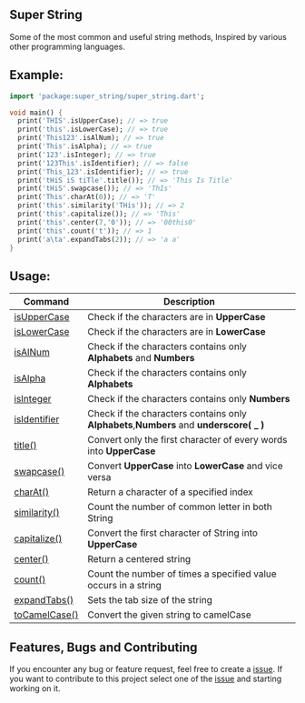 ## Super String

Some of the most common and useful string methods, Inspired 
by various other programming languages.

## Example:

```dart
import 'package:super_string/super_string.dart';

void main() {
  print('THIS'.isUpperCase); // => true
  print('this'.isLowerCase); // => true
  print('This123'.isAlNum); // => true
  print('This'.isAlpha); // => true
  print('123'.isInteger); // => true
  print('123This'.isIdentifier); // => false
  print('This_123'.isIdentifier); // => true
  print('tHiS iS tiTle'.title()); // => 'This Is Title'
  print('tHiS'.swapcase()); // => 'ThIs'
  print('This'.charAt(0)); // => 'T'
  print('this'.similarity('THis')); // => 2
  print('this'.capitalize()); // => 'This'
  print('this'.center(7,'0')); // => '00this0'
  print('this'.count('t')); // => 1
  print('a\ta'.expandTabs(2)); // => 'a a'
}
```


## Usage:

| Command | Description |
| ------ | --------- |
| [isUpperCase](https://pub.dev/documentation/super_string/latest/super_string/SuperString/isUpperCase.html) | Check if the characters are in **UpperCase** |
| [isLowerCase](https://pub.dev/documentation/super_string/latest/super_string/SuperString/isLowerCase.html) | Check if the characters are in **LowerCase** |
| [isAlNum](https://pub.dev/documentation/super_string/latest/super_string/SuperString/isAlNum.html) | Check if the characters contains only **Alphabets** and **Numbers** |
| [isAlpha](https://pub.dev/documentation/super_string/latest/super_string/SuperString/isAlpha.html) | Check if the characters contains only **Alphabets** |
| [isInteger](https://pub.dev/documentation/super_string/latest/super_string/SuperString/isInteger.html) | Check if the characters contains only **Numbers** |
| [isIdentifier](https://pub.dev/documentation/super_string/latest/super_string/SuperString/isInteger.html) | Check if the characters contains only **Alphabets**,**Numbers** and **underscore( _ )**|
| [title()](https://pub.dev/documentation/super_string/latest/super_string/SuperString/title.html) | Convert only the first character of every words into **UpperCase** |
| [swapcase()](https://pub.dev/documentation/super_string/latest/super_string/SuperString/title.html) | Convert **UpperCase** into **LowerCase** and vice versa |
| [charAt()](https://pub.dev/documentation/super_string/latest/super_string/SuperString/charAt.html) | Return a character of a specified index |
| [similarity()](https://pub.dev/documentation/super_string/latest/super_string/SuperString/similarity.html) | Count the number of common letter in both String |
| [capitalize()](https://pub.dev/documentation/super_string/latest/super_string/SuperString/capitalize.html) | Convert the first character of String into **UpperCase**  |
| [center()](https://pub.dev/documentation/super_string/latest/super_string/SuperString/center.html) | Return a centered string |
| [count()](https://pub.dev/documentation/super_string/latest/super_string/SuperString/count.html) | Count the number of times a specified value occurs in a string |
| [expandTabs()](https://pub.dev/documentation/super_string/latest/super_string/SuperString/expandTabs.html) | Sets the tab size of the string |
| [toCamelCase()](https://pub.dev/documentation/super_string/latest/super_string/SuperString/toCamelCase.html) | Convert the given string to camelCase |

## Features, Bugs and Contributing

If you encounter any bug or feature request, feel free to create a [issue](https://github.com/Anas35/super_string/issues). If you want to contribute to this project select one of the [issue](https://github.com/Anas35/super_string/issues) and starting working on it. 
